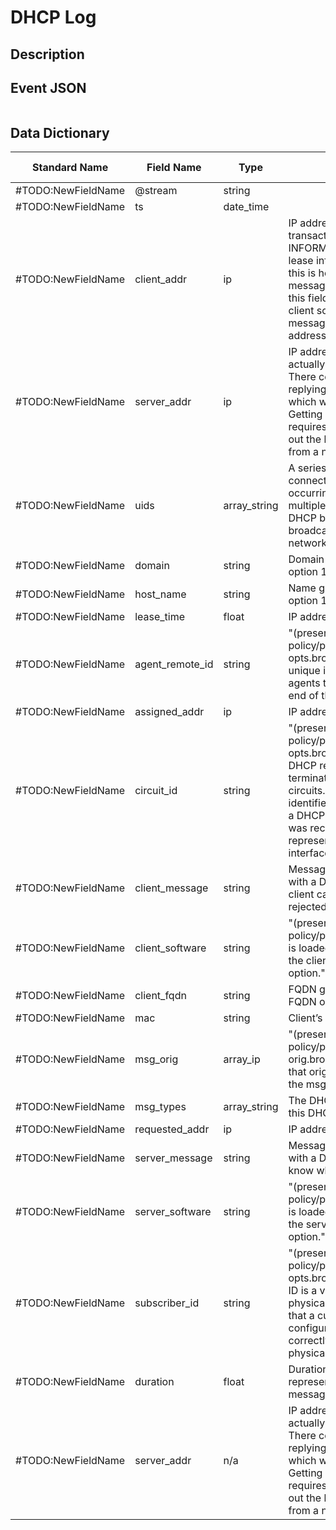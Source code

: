 # DHCP Log

## Description

## Event JSON

```json
```

## Data Dictionary

|	        Standard Name       	|            Field Name             |       	    Type            	|   	    Description          	|	     Sample Value           	|
|	-------------------------------	|	-------------------------------	|	-------------------------------	|	-------------------------------	|	-------------------------------	|
|#TODO:NewFieldName|@stream|string|||||||
|#TODO:NewFieldName|ts|date_time|||||||
|#TODO:NewFieldName|client_addr|ip|IP address of the client. If a transaction is only a client sending INFORM messages then there is no lease information exchanged so this is helpful to know who sent the messages. Getting an address in this field does require that the client sources at least one DHCP message using a non-broadcast address.||||||
|#TODO:NewFieldName|server_addr|ip|IP address of the server involved in actually handing out the lease. There could be other servers replying with OFFER messages which won’t be represented here. Getting an address in this field also requires that the server handing out the lease also sources packets from a non-broadcast IP address.||||||
|#TODO:NewFieldName|uids|array_string|A series of unique identifiers of the connections over which DHCP is occurring. This behavior with multiple connections is unique to DHCP because of the way it uses broadcast packets on local networks.||||||
|#TODO:NewFieldName|domain|string|Domain given by the server in option 15.||||||
|#TODO:NewFieldName|host_name|string|Name given by client in Hostname option 12.||||||
|#TODO:NewFieldName|lease_time|float|IP address lease interval.||||||
|#TODO:NewFieldName|agent_remote_id|string|"(present if policy/protocols/dhcp/sub-opts.bro is loaded) A globally unique identifier added by relay agents to identify the remote host end of the circuit."||||||
|#TODO:NewFieldName|assigned_addr|ip|IP address assigned by the server.||||||
|#TODO:NewFieldName|circuit_id|string|"(present if policy/protocols/dhcp/sub-opts.bro is loaded) Added by DHCP relay agents which terminate switched or permanent circuits. It encodes an agent-local identifier of the circuit from which a DHCP client-to-server packet was received. Typically it should represent a router or switch interface number."||||||
|#TODO:NewFieldName|client_message|string|Message typically accompanied with a DHCP_DECLINE so the client can tell the server why it rejected an address.||||||
|#TODO:NewFieldName|client_software|string|"(present if policy/protocols/dhcp/software.bro is loaded) Software reported by the client in the vendor_class option."||||||
|#TODO:NewFieldName|client_fqdn|string|FQDN given by client in Client FQDN option 81.||||||
|#TODO:NewFieldName|mac|string|Client’s hardware address.||||||
|#TODO:NewFieldName|msg_orig|array_ip|"(present if policy/protocols/dhcp/msg-orig.bro is loaded) The address that originated each message from the msg_types field."||||||
|#TODO:NewFieldName|msg_types|array_string|The DHCP message types seen by this DHCP transaction||||||
|#TODO:NewFieldName|requested_addr|ip|IP address requested by the client.||||||
|#TODO:NewFieldName|server_message|string|Message typically accompanied with a DHCP_NAK to let the client know why it rejected the request.||||||
|#TODO:NewFieldName|server_software|string|"(present if policy/protocols/dhcp/software.bro is loaded) Software reported by the server in the vendor_class option."||||||
|#TODO:NewFieldName|subscriber_id|string|"(present if policy/protocols/dhcp/sub-opts.bro is loaded) The subscriber ID is a value independent of the physical network configuration so that a customer’s DHCP configuration can be given to them correctly no matter where they are physically connected."||||||
|#TODO:NewFieldName|duration|float|Duration of the DHCP “session” representing the time from the first message to the last.||||||
|#TODO:NewFieldName|server_addr|n/a|IP address of the server involved in actually handing out the lease. There could be other servers replying with OFFER messages which won’t be represented here. Getting an address in this field also requires that the server handing out the lease also sources packets from a non-broadcast IP address.||||||